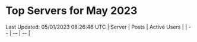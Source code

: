# Top Servers for May 2023
Last Updated: 05/01/2023 08:26:46 UTC
| Server | Posts | Active Users |
| -- | -- | -- |

